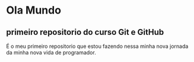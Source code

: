 # Ola Mundo
## primeiro repositorio do curso Git e GitHub
É o meu primeiro repositorio que estou fazendo nessa minha nova jornada da minha nova vida de programador.
